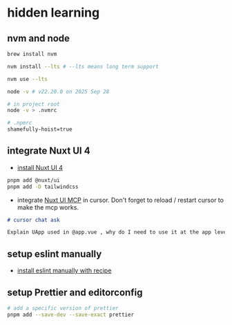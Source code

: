 # hidden learning

## nvm and node

```sh
brew install nvm

nvm install --lts # --lts means long term support

nvm use --lts

node -v # v22.20.0 on 2025 Sep 28
```

```sh
# in project root
node -v > .nvmrc
```

```sh
# .npmrc
shamefully-hoist=true
```

## integrate Nuxt UI 4

- [install Nuxt UI 4](https://ui.nuxt.com/docs/getting-started/installation/nuxt)

```sh
pnpm add @nuxt/ui
pnpm add -D tailwindcss
```

- integrate [Nuxt UI MCP](https://ui.nuxt.com/docs/getting-started/ai/mcp#cursor) in cursor. Don't forget to reload / restart cursor to make the mcp works.

```md
# cursor chat ask

Explain UApp used in @app.vue , why do I need to use it at the app level?
```

## setup eslint manually

- [install eslint manually with recipe](https://eslint.nuxt.com/packages/module#manual-setup)

## setup Prettier and editorconfig

```sh
# add a specific version of prettier
pnpm add --save-dev --save-exact prettier
```
